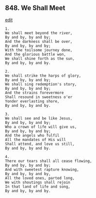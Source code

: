 
## 848.  We Shall Meet
[edit](https://docs.google.com/document/d/1_IQTRnFYyS8iexrv5osq%2Dfpp9zlDre3I/edit?mode=html)



    1.
    We shall meet beyond the river,
    By and by, by and by;
    And the darkness shall be over,
    By and by, by and by;
    With the toilsome journey done,
    And the glorious battle won,
    We shall shine forth as the sun, 
    By and by, by and by.

    2.
    We shall strike the harps of glory,
    By and by, by and by;
    We shall sing redemption's story, 
    By and by, by and by;
    And the strains forevermore
    Shall resound in sweetness o'er
    Yonder everlasting shore,
    By and by, by and by.

    3.
    We shall see and be like Jesus,
    By and by, by and by;
    Who a crown of life will give us,
    By and by, by and by;
    And the angels who fulfil
    All the mandates of His will
    Shall attend, and love us still,
    By and by, by and by.

    4.
    There our tears shall all cease flowing,
    By and by, by and by;
    And with sweetest rapture knowing,
    By and by, by and by,
    All the loved ones, parted long,
    We with shoutings shall rejoin
    In that land of life and song,
    By and by, by and by.

